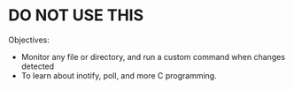 # DO NOT USE THIS

Objectives:

- Monitor any file or directory, and run a custom command when changes detected
- To learn about inotify, poll, and more C programming.

